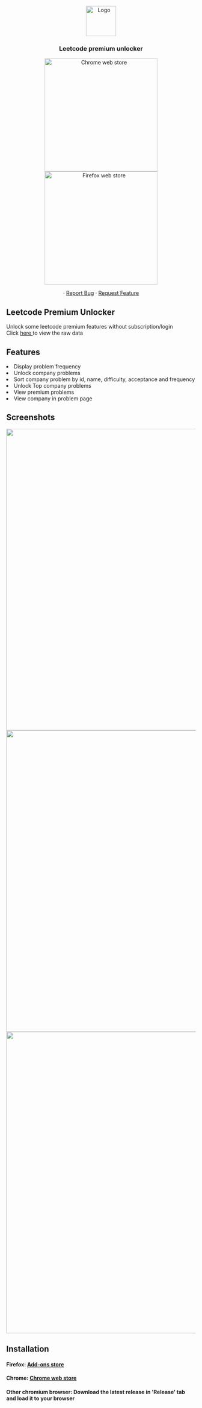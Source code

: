 

<br />
<div align="center">
  <a href="https://github.com/Edwardsoen/Leetcode-Premium-Unlocker">
    <img src="https://github.com/Edwardsoen/Leetcode-Premium-Unlocker/blob/master/assets/logo.png" alt="Logo" width="80" height="80">
  </a>

<h3 align="center">Leetcode premium unlocker</h3>
     <a href = "https://chrome.google.com/webstore/detail/leetcode-premium-unlocker/gnpcbhmchfdadabkcmooljbhgdemgiof"> <img src = "https://github.com/Edwardsoen/Leetcode-Premium-Unlocker/blob/master/screenshots/chrome-web-store.png?raw=true" alt = "Chrome web store" width = 300></a>
<a href = "https://addons.mozilla.org/en-US/firefox/addon/leetcode-premium-unlocker/"> <img src = "https://github.com/Edwardsoen/Leetcode-Premium-Unlocker/blob/master/screenshots/firefox-add-ons.png?raw=true" alt = "Firefox web store" width = 300></a>
      
  <p align="center">
    ·
    <a href="https://github.com/Edwardsoen/Leetcode-Premium-Unlocker/issues">Report Bug</a>
    ·
    <a href="https://github.com/Edwardsoen/Leetcode-Premium-Unlocker/issues">Request Feature</a>

  </p>
</div>



## Leetcode Premium Unlocker 
Unlock some leetcode premium features without subscription/login <br>
Click <a href = "https://docs.google.com/spreadsheets/d/1hW-bfeFKSkEDzfjaDMjDQmgsupEZz3gysXpG0mrf6QE/edit#gid=1555553759"> here </a> to view the raw data 

## Features 
<li>Display problem frequency</li>
<li>Unlock company problems</li>
<li>Sort company problem by id, name, difficulty, acceptance and frequency</li>
<li>Unlock Top company problems</li>
<li>View premium problems</li>
<li>View company in problem page</li>

## Screenshots 

<img src="https://github.com/Edwardsoen/Leetcode-Premium-Unlocker/blob/master/screenshots/Capure.PNG" width="800">
<img src="https://github.com/Edwardsoen/Leetcode-Premium-Unlocker/blob/master/screenshots/Capure2.PNG" width="800">
<img src="https://github.com/Edwardsoen/Leetcode-Premium-Unlocker/blob/master/screenshots/Capure3.PNG" width="800">

## Installation 
<h4> Firefox: <a href = "https://addons.mozilla.org/en-US/firefox/addon/leetcode-premium-unlocker/">Add-ons store </a></h4> 
<h4> Chrome: <a href = "https://chrome.google.com/webstore/detail/leetcode-premium-unlocker/gnpcbhmchfdadabkcmooljbhgdemgiof" >Chrome web store</a> 
<h4> Other chromium browser: Download the latest release in 'Release' tab and load it to your browser 
 

